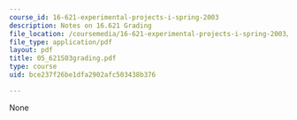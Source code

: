 ```yaml
---
course_id: 16-621-experimental-projects-i-spring-2003
description: Notes on 16.621 Grading
file_location: /coursemedia/16-621-experimental-projects-i-spring-2003/bce237f26be1dfa2902afc503438b376_05_621S03grading.pdf
file_type: application/pdf
layout: pdf
title: 05_621S03grading.pdf
type: course
uid: bce237f26be1dfa2902afc503438b376

---
```

None